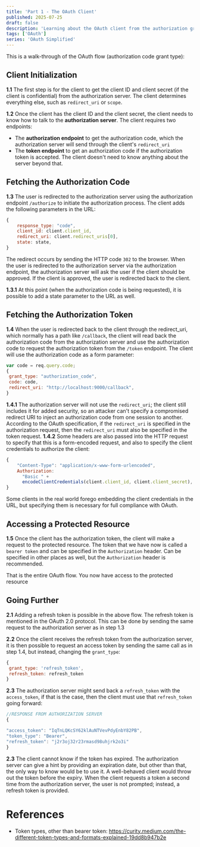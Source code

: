 ```yaml
---
title: 'Part 1 - The OAuth Client'
published: 2025-07-25
draft: false
description: 'Learning about the OAuth client from the authorization grant type'
tags: ['OAuth']
series: 'OAuth Simplified'
---
```


This is a walk-through of the OAuth flow (authorization code grant type):

## Client Initialization

**1.1** The first step is for the client to get the client ID and client secret (if the client is confidential) from the authorization server. The client determines everything else, such as `redirect_uri` or `scope`.

**1.2** Once the client has the client ID and the client secret, the client needs to know how to talk to the **authorization server**. The client requires two endpoints:

- The **authorization endpoint** to get the authorization code, which the authorization server will send through the client's `redirect_uri`
- The **token endpoint** to get an authorization code if the authorization token is accepted.
  The client doesn't need to know anything about the server beyond that.

## Fetching the Authorization Code

**1.3** The user is redirected to the authorization server using the authorization endpoint `/authorize` to initiate the authorization process. The client adds the following parameters in the URL:

```javascript
{
    response_type: "code",
    client_id: client.client_id,
    redirect_uri: client.redirect_uris[0],
    state: state,
}
```

The redirect occurs by sending the HTTP code `302` to the browser. When the user is redirected to the authorization server via the authorization endpoint, the authorization server will ask the user if the client should be approved. If the client is approved, the user is redirected back to the client.

**1.3.1** At this point (when the authorization code is being requested), it is possible to add a state parameter to the URL as well.

## Fetching the Authorization Token

**1.4** When the user is redirected back to the client through the redirect_uri, which normally has a path like `/callback`, the client will read back the authorization code from the authorization server and use the authorization code to request the authorization token from the `/token` endpoint. The client will use the authorization code as a form parameter:

```javascript
var code = req.query.code;
{
 grant_type: "authorization_code",
 code: code,
 redirect_uri: "http://localhost:9000/callback",
}
```

**1.4.1** The authorization server will not use the `redirect_uri`; the client still includes it for added security, so an attacker can't specify a compromised redirect URI to inject an authorization code from one session to another. According to the OAuth specification, if the `redirect_uri` is specified in the authorization request, then the `redirect_uri` must also be specified in the token request.
**1.4.2** Some headers are also passed into the HTTP request to specify that this is a form-encoded request, and also to specify the client credentials to authorize the client:

```javascript
{
    "Content-Type": "application/x-www-form-urlencoded",
    Authorization:
      "Basic " +
      encodeClientCredentials(client.client_id, client.client_secret),
}
```

Some clients in the real world forego embedding the client credentials in the URL, but specifying them is necessary for full compliance with OAuth.

## Accessing a Protected Resource

**1.5** Once the client has the authorization token, the client will make a request to the protected resource. The token that we have now is called a `bearer token` and can be specified in the `Authorization` header. Can be specified in other places as well, but the `Authorization` header is recommended.

That is the entire OAuth flow. You now have access to the protected resource

## Going Further

**2.1** Adding a refresh token is possible in the above flow. The refresh token is mentioned in the OAuth 2.0 protocol. This can be done by sending the same request to the authorization server as in step 1.3

**2.2** Once the client receives the refresh token from the authorization server, it is then possible to request an access token by sending the same call as in step 1.4, but instead, changing the `grant_type`:

```javascript
{
 grant_type: 'refresh_token',
 refresh_token: refresh_token
}
```

**2.3** The authorization server might send back a `refresh_token` with the `access_token`, if that is the case, then the client must use that `refresh_token` going forward:

```javascript
//RESPONSE FROM AUTHORIZATION SERVER
{

"access_token": "IqTnLQKcSY62klAuNTVevPdyEnbY82PB",
"token_type": "Bearer",
"refresh_token": "j2r3oj32r23rmasd98uhjrk2o3i"
}
```

**2.3** The client cannot know if the token has expired. The authorization server can give a hint by providing an expiration date, but other than that, the only way to know would be to use it. A well-behaved client would throw out the token before the expiry. When the client requests a token a second time from the authorization server, the user is not prompted; instead, a refresh token is provided.

# References

- Token types, other than bearer token: <https://curity.medium.com/the-different-token-types-and-formats-explained-19dd8b947b2e>
